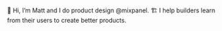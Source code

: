 👋 Hi, I’m Matt and I do product design @mixpanel.
🏗 I help builders learn from their users to create better products.

<!---
mattvacc/mattvacc is a ✨ special ✨ repository because its `README.md` (this file) appears on your GitHub profile.
You can click the Preview link to take a look at your changes.
--->
